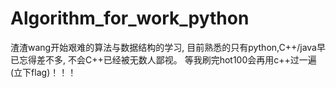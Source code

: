 # Algorithm_for_work_python
渣渣wang开始艰难的算法与数据结构的学习, 目前熟悉的只有python,C++/java早已忘得差不多, 不会C++已经被无数人鄙视。 等我刷完hot100会再用c++过一遍(立下flag)！！！
